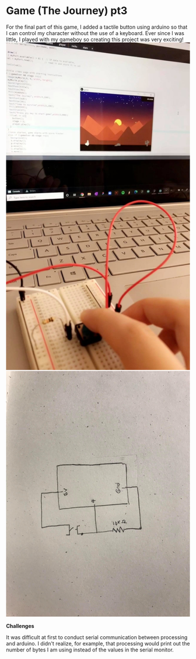 
# Game (The Journey) pt3 

For the final part of this game, I added a tactile button using arduino so that I can control my character without the use of a keyboard. Ever since I was little, I played with my gameboy so creating this project was very exciting!
![game_button](/July29/game_button.jpg)
![game_button](/July29/button_schematic.jpg)


**Challenges**

It was difficult at first to conduct serial communication between processing and arduino. I didn't realize, for example, that processing would print out the number of bytes I am using instead of the values in the serial monitor. 
